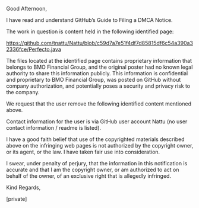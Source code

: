 Good Afternoon,

I have read and understand GitHub’s Guide to Filing a DMCA Notice.

The work in question is content held in the following identified page:

https://github.com/tnattu/Nattu/blob/c59d7a7e51f4df7d85815df6c54a390a32336fce/Perfecto.java

The files located at the identified page contains proprietary information that belongs to BMO Financial Group, and the original poster had no known legal authority to share this information publicly. This information is confidential and proprietary to BMO Financial Group, was posted on GitHub without company authorization, and potentially poses a security and privacy risk to the company.

We request that the user remove the following identified content mentioned above.

Contact information for the user is via GitHub user account Nattu (no user contact information / readme is listed).

I have a good faith belief that use of the copyrighted materials described above on the infringing web pages is not authorized by the copyright owner, or its agent, or the law. I have taken fair use into consideration.

I swear, under penalty of perjury, that the information in this notification is accurate and that I am the copyright owner, or am authorized to act on behalf of the owner, of an exclusive right that is allegedly infringed.

Kind Regards,

[private]
